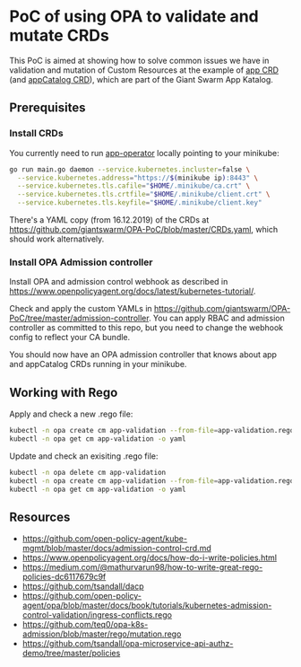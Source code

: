 # PoC of using OPA to validate and mutate CRDs

This PoC is aimed at showing how to solve common issues we have in validation and mutation of Custom Resources at the example of [app CRD](https://github.com/giantswarm/apiextensions/blob/master/pkg/apis/application/v1alpha1/app_types.go) (and [appCatalog CRD](https://github.com/giantswarm/apiextensions/blob/master/pkg/apis/application/v1alpha1/app_catalog_types.go)), which are part of the Giant Swarm App Katalog.

## Prerequisites

### Install CRDs

You currently need to run [app-operator](https://github.com/giantswarm/app-operator/) locally pointing to your minikube:

```bash
go run main.go daemon --service.kubernetes.incluster=false \
  --service.kubernetes.address="https://$(minikube ip):8443" \
  --service.kubernetes.tls.cafile="$HOME/.minikube/ca.crt" \
  --service.kubernetes.tls.crtfile="$HOME/.minikube/client.crt" \
  --service.kubernetes.tls.keyfile="$HOME/.minikube/client.key"
```

There's a YAML copy (from 16.12.2019) of the CRDs at https://github.com/giantswarm/OPA-PoC/blob/master/CRDs.yaml, which should work alternatively.

### Install OPA Admission controller

Install OPA and admission control webhook as described in https://www.openpolicyagent.org/docs/latest/kubernetes-tutorial/.

Check and apply the custom YAMLs in https://github.com/giantswarm/OPA-PoC/tree/master/admission-controller. You can apply RBAC and admission controller as committed to this repo, but you need to change the webhook config to reflect your CA bundle.

You should now have an OPA admission controller that knows about app and appCatalog CRDs running in your minikube.

## Working with Rego

Apply and check a new .rego file:

```bash
kubectl -n opa create cm app-validation --from-file=app-validation.rego
kubectl -n opa get cm app-validation -o yaml
```

Update and check an exisiting .rego file:

```bash
kubectl -n opa delete cm app-validation
kubectl -n opa create cm app-validation --from-file=app-validation.rego
kubectl -n opa get cm app-validation -o yaml
```

## Resources

- https://github.com/open-policy-agent/kube-mgmt/blob/master/docs/admission-control-crd.md
- https://www.openpolicyagent.org/docs/how-do-i-write-policies.html
- https://medium.com/@mathurvarun98/how-to-write-great-rego-policies-dc6117679c9f
- https://github.com/tsandall/dacp
- https://github.com/open-policy-agent/opa/blob/master/docs/book/tutorials/kubernetes-admission-control-validation/ingress-conflicts.rego
- https://github.com/teq0/opa-k8s-admission/blob/master/rego/mutation.rego
- https://github.com/tsandall/opa-microservice-api-authz-demo/tree/master/policies